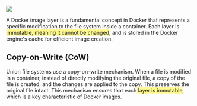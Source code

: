 ![](https://i.imgur.com/lJJYMgG.png)

A Docker image layer is a fundamental concept in Docker that represents a specific modification to the file system inside a container. Each layer is <span style="background:#fff88f">immutable, meaning it cannot be changed</span>, and is stored in the Docker engine's cache for efficient image creation.

## Copy-on-Write (CoW)

Union file systems use a copy-on-write mechanism. When a file is modified in a container, instead of directly modifying the original file, a copy of the file is created, and the changes are applied to the copy. This preserves the original file intact. This mechanism ensures that each<span style="background:#fff88f"> layer is immutable</span>, which is a key characteristic of Docker images.
